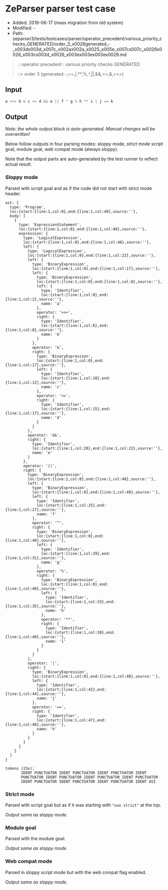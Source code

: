 # ZeParser parser test case

- Added: 2019-06-17 (mass migration from old system)
- Modified: -
- Path: zeparser3/tests/testcases/parser/operator_precedent/various_priority_checks_GENERATED/order_3_x0028generated_-_x003dx003d_x007c_x002ax002a_x0025_x005e_x007cx007c_x0026x0026_x003cx003d_x0026_x003ex003ex003ex0029.md

> :: operator precedent : various priority checks GENERATED
>
> ::> order 3 (generated -,==,|,**,%,^,||,&&,<=,&,>>>)

## Input

`````js
a >>> b & c <= d && e || f ^ g % h ** i | j == k
`````

## Output

_Note: the whole output block is auto-generated. Manual changes will be overwritten!_

Below follow outputs in four parsing modes: sloppy mode, strict mode script goal, module goal, web compat mode (always sloppy).

Note that the output parts are auto-generated by the test runner to reflect actual result.

### Sloppy mode

Parsed with script goal and as if the code did not start with strict mode header.

`````
ast: {
  type: 'Program',
  loc:{start:{line:1,col:0},end:{line:1,col:48},source:''},
  body: [
    {
      type: 'ExpressionStatement',
      loc:{start:{line:1,col:0},end:{line:1,col:48},source:''},
      expression: {
        type: 'LogicalExpression',
        loc:{start:{line:1,col:0},end:{line:1,col:48},source:''},
        left: {
          type: 'LogicalExpression',
          loc:{start:{line:1,col:0},end:{line:1,col:22},source:''},
          left: {
            type: 'BinaryExpression',
            loc:{start:{line:1,col:0},end:{line:1,col:17},source:''},
            left: {
              type: 'BinaryExpression',
              loc:{start:{line:1,col:0},end:{line:1,col:8},source:''},
              left: {
                type: 'Identifier',
                loc:{start:{line:1,col:0},end:{line:1,col:2},source:''},
                name: 'a'
              },
              operator: '>>>',
              right: {
                type: 'Identifier',
                loc:{start:{line:1,col:6},end:{line:1,col:8},source:''},
                name: 'b'
              }
            },
            operator: '&',
            right: {
              type: 'BinaryExpression',
              loc:{start:{line:1,col:0},end:{line:1,col:17},source:''},
              left: {
                type: 'Identifier',
                loc:{start:{line:1,col:10},end:{line:1,col:12},source:''},
                name: 'c'
              },
              operator: '<=',
              right: {
                type: 'Identifier',
                loc:{start:{line:1,col:15},end:{line:1,col:17},source:''},
                name: 'd'
              }
            }
          },
          operator: '&&',
          right: {
            type: 'Identifier',
            loc:{start:{line:1,col:20},end:{line:1,col:22},source:''},
            name: 'e'
          }
        },
        operator: '||',
        right: {
          type: 'BinaryExpression',
          loc:{start:{line:1,col:0},end:{line:1,col:48},source:''},
          left: {
            type: 'BinaryExpression',
            loc:{start:{line:1,col:0},end:{line:1,col:40},source:''},
            left: {
              type: 'Identifier',
              loc:{start:{line:1,col:25},end:{line:1,col:27},source:''},
              name: 'f'
            },
            operator: '^',
            right: {
              type: 'BinaryExpression',
              loc:{start:{line:1,col:0},end:{line:1,col:40},source:''},
              left: {
                type: 'Identifier',
                loc:{start:{line:1,col:29},end:{line:1,col:31},source:''},
                name: 'g'
              },
              operator: '%',
              right: {
                type: 'BinaryExpression',
                loc:{start:{line:1,col:0},end:{line:1,col:40},source:''},
                left: {
                  type: 'Identifier',
                  loc:{start:{line:1,col:33},end:{line:1,col:35},source:''},
                  name: 'h'
                },
                operator: '**',
                right: {
                  type: 'Identifier',
                  loc:{start:{line:1,col:38},end:{line:1,col:40},source:''},
                  name: 'i'
                }
              }
            }
          },
          operator: '|',
          right: {
            type: 'BinaryExpression',
            loc:{start:{line:1,col:0},end:{line:1,col:48},source:''},
            left: {
              type: 'Identifier',
              loc:{start:{line:1,col:42},end:{line:1,col:44},source:''},
              name: 'j'
            },
            operator: '==',
            right: {
              type: 'Identifier',
              loc:{start:{line:1,col:47},end:{line:1,col:48},source:''},
              name: 'k'
            }
          }
        }
      }
    }
  ]
}

tokens (23x):
       IDENT PUNCTUATOR IDENT PUNCTUATOR IDENT PUNCTUATOR IDENT
       PUNCTUATOR IDENT PUNCTUATOR IDENT PUNCTUATOR IDENT PUNCTUATOR
       IDENT PUNCTUATOR IDENT PUNCTUATOR IDENT PUNCTUATOR IDENT ASI
`````

### Strict mode

Parsed with script goal but as if it was starting with `"use strict"` at the top.

_Output same as sloppy mode._

### Module goal

Parsed with the module goal.

_Output same as sloppy mode._

### Web compat mode

Parsed in sloppy script mode but with the web compat flag enabled.

_Output same as sloppy mode._
